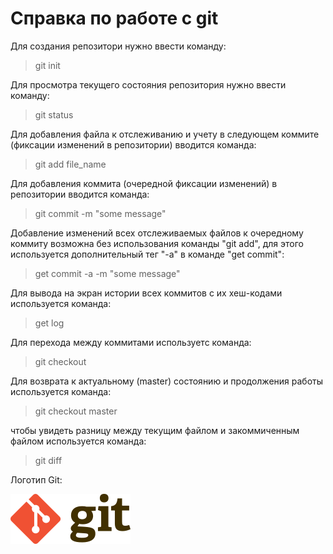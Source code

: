 # Справка по работе с git
Для создания репозитори нужно ввести команду:
> git init

Для просмотра текущего состояния репозитория нужно ввести команду:
> git status

Для добавления файла к отслеживанию и учету в следующем коммите (фиксации изменений в репозитории) вводится команда:
> git add file_name

Для добавления коммита (очередной фиксации изменений) в репозитории вводится команда:
> git commit -m "some message"

Добавление изменений всех отслеживаемых файлов к очередному коммиту возможна без использования команды "git add", для этого используется дополнительный тег "-a" в команде "get commit":
> get commit -a -m "some message"

Для вывода на экран истории всех коммитов с их хеш-кодами используется команда:
> get log

Для перехода между коммитами используетс команда:
> git checkout

Для возврата к актуальному (master) состоянию и продолжения работы используется команда:
> git checkout master

чтобы увидеть разницу между текущим файлом и закоммиченным файлом используется команда:
> git diff

Логотип Git:

![Логотип Git](Git-logo.png)